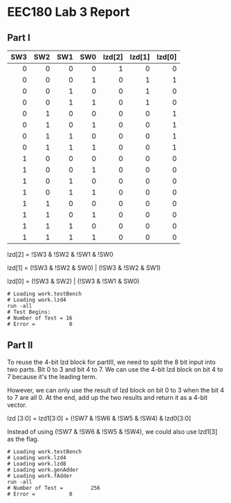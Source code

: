 # EEC180 Lab 3 Report

## Part I
| SW3 | SW2 | SW1 | SW0 | lzd[2] | lzd[1] | lzd[0] |
| ---:| ----:| ---:| ---:| ---:| ---:|---:| 
| 0 | 0 | 0 | 0 |  1|0|0|
| 0 | 0 | 0 | 1 |  0|1|1|
| 0 | 0 | 1 | 0 |  0|1|0|
| 0 | 0 | 1 | 1 |  0|1|0|
| 0 | 1 | 0 | 0 |  0|0|1|
| 0 | 1 | 0 | 1 |  0|0|1|
| 0 | 1 | 1 | 0 |  0|0|1|
| 0 | 1 | 1 | 1 |  0|0|1|
| 1 | 0 | 0 | 0 |  0|0|0|
| 1 | 0 | 0 | 1 |  0|0|0|
| 1 | 0 | 1 | 0 |  0|0|0|
| 1 | 0 | 1 | 1 |  0|0|0|
| 1 | 1 | 0 | 0 |  0|0|0|
| 1 | 1 | 0 | 1 |  0|0|0|
| 1 | 1 | 1 | 0 |  0|0|0|
| 1 | 1 | 1 | 1 |  0|0|0|

lzd[2] = !SW3 & !SW2 & !SW1 & !SW0

lzd[1] = (!SW3 & !SW2 & SW0) | (!SW3 & !SW2 & SW1)

lzd[0] = (!SW3 & SW2) | (!SW3 & !SW1 & SW0)

```
# Loading work.testBench
# Loading work.lzd4
run -all
# Test Begins:
# Number of Test = 16
# Error =           0

```

## Part II

To reuse the 4-bit lzd block for partIII, we need to split the 8 bit input into two parts. Bit 0 to 3 and bit 4 to 7. We can use the 4-bit lzd block on bit 4 to 7 because it's the leading term. 

However, we can only use the result of lzd block on bit 0 to 3 when the bit 4 to 7 are all 0. At the end, add up the two results and return it as a 4-bit vector.

lzd [3:0] = lzd1[3:0] + (!SW7 & !SW6 & !SW5 & !SW4) & lzd0[3:0]

Instead of using (!SW7 & !SW6 & !SW5 & !SW4), we could also use lzd1[3] as the flag.



```
# Loading work.testBench
# Loading work.lzd4
# Loading work.lzd8
# Loading work.genAdder
# Loading work.fAdder
run -all
# Number of Test =         256
# Error =           0
```

